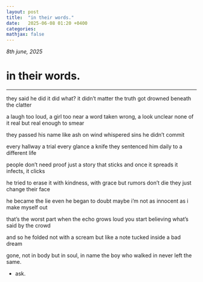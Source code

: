 ```yaml
---
layout: post
title:  "in their words."
date:   2025-06-08 01:20 +0400
categories:
mathjax: false
---
```


_8th june, 2025_

# in their words.
---

they said he did it
did what? it didn’t matter
the truth got drowned
beneath the clatter

a laugh too loud, a girl too near
a word taken wrong, a look unclear
none of it real
but real enough to smear

they passed his name
like ash on wind
whispered sins
he didn’t commit

every hallway a trial
every glance a knife
they sentenced him daily
to a different life

people don’t need proof
just a story that sticks
and once it spreads
it infects, it clicks

he tried to erase it
with kindness, with grace
but rumors don’t die
they just change their face

he became the lie
even he began to doubt
maybe i’m not as innocent
as i make myself out

that’s the worst part
when the echo grows loud
you start believing
what’s said by the crowd

and so he folded
not with a scream
but like a note
tucked inside a bad dream

gone, not in body
but in soul, in name
the boy who walked in
never left the same.

- ask.